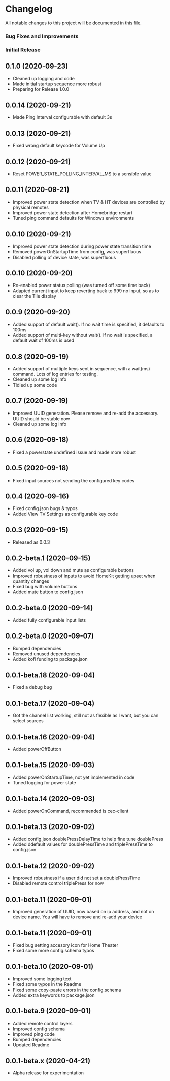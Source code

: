 # Changelog

All notable changes to this project will be documented in this file.

### Bug Fixes and Improvements

### Initial Release

## 0.1.0 (2020-09-23)
* Cleaned up logging and code
* Made initial startup sequence more robust
* Preparing for Release 1.0.0


## 0.0.14 (2020-09-21)
* Made Ping Interval configurable with default 3s


## 0.0.13 (2020-09-21)
* Fixed wrong default keycode for Volume Up

## 0.0.12 (2020-09-21)
* Reset POWER_STATE_POLLING_INTERVAL_MS to a sensible value

## 0.0.11 (2020-09-21)
* Improved power state detection when TV & HT devices are controlled by physical remotes
* Improved power state detection after Homebridge restart
* Tuned ping command defaults for Windows environments


## 0.0.10 (2020-09-21)
* Improved power state detection during power state transition time
* Removed powerOnStartupTime from config, was superfluous
* Disabled polling of device state, was superfluous


## 0.0.10 (2020-09-20)
* Re-enabled power status polling (was turned off some time back)
* Adapted current input to keep reverting back to 999 no input, so as to clear the Tile display


## 0.0.9 (2020-09-20)
* Added support of default wait(). If no wait time is specified, it defaults to 100ms
* Added support of multi-key without wait(). If no wait is specified, a default wait of 100ms is used


## 0.0.8 (2020-09-19)
* Added support of multiple keys sent in sequence, with a wait(ms) command. Lots of log entries for testing.
* Cleaned up some log info
* Tidied up some code


## 0.0.7 (2020-09-19)
* Improved UUID generation. Please remove and re-add the accessory. UUID should be stable now
* Cleaned up some log info


## 0.0.6 (2020-09-18)
* Fixed a powerstate undefined issue and made more robust


## 0.0.5 (2020-09-18)
* Fixed input sources not sending the configured key codes


## 0.0.4 (2020-09-16)
* Fixed config.json bugs & typos
* Added View TV Settings as configurable key code


## 0.0.3 (2020-09-15)
* Released as 0.0.3

## 0.0.2-beta.1 (2020-09-15)
* Added vol up, vol down and mute as configurable buttons
* Improved robustness of inputs to avoid HomeKit getting upset when quantity changes
* Fixed bug with volume buttons
* Added mute button to config.json

## 0.0.2-beta.0 (2020-09-14)
* Added fully configurable input lists


## 0.0.2-beta.0 (2020-09-07)
* Bumped dependencies
* Removed unused dependencies
* Added kofi funding to package.json

## 0.0.1-beta.18 (2020-09-04)
* Fixed a debug bug

## 0.0.1-beta.17 (2020-09-04)
* Got the channel list working, still not as flexible as I want, but you can select sources

## 0.0.1-beta.16 (2020-09-04)
* Added powerOffButton

## 0.0.1-beta.15 (2020-09-03)
* Added powerOnStartupTime, not yet implemented in code
* Tuned logging for power state

## 0.0.1-beta.14 (2020-09-03)
* Added powerOnCommand, recommended is cec-client

## 0.0.1-beta.13 (2020-09-02)
* Added config.json doublePressDelayTime to help fine tune doublePress
* Added ddefault values for doublePressTime and triplePressTime to config.json

## 0.0.1-beta.12 (2020-09-02)
* Improved robustness if a user did not set a doublePressTime
* Disabled remote control triplePress for now

## 0.0.1-beta.11 (2020-09-01)
* Improved generation of UUID, now based on ip address, and not on device name. You will have to remove and re-add your device

## 0.0.1-beta.11 (2020-09-01)
* Fixed bug setting accesory icon for Home Theater
* Fixed some more config.schema typos

## 0.0.1-beta.10 (2020-09-01)
* Improved some logging text
* Fixed some typos in the Readme
* Fixed some copy-paste errors in the config.schema
* Added extra keywords to package.json

## 0.0.1-beta.9 (2020-09-01)
* Added remote control layers
* Improved config schema
* Improved ping code
* Bumped dependencies
* Updated Readme

## 0.0.1-beta.x (2020-04-21)
* Alpha release for experimentation

